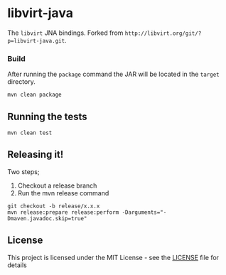 # libvirt-java

The `libvirt` JNA bindings. Forked from `http://libvirt.org/git/?p=libvirt-java.git`.

### Build

After running the `package` command the JAR will be located in the `target` directory.

```
mvn clean package
```

## Running the tests

```
mvn clean test
```

## Releasing it!

Two steps;
 1. Checkout a release branch
 2. Run the mvn release command

```
git checkout -b release/x.x.x
mvn release:prepare release:perform -Darguments="-Dmaven.javadoc.skip=true"
```

## License

This project is licensed under the MIT License - see the [LICENSE](LICENSE) file for details

